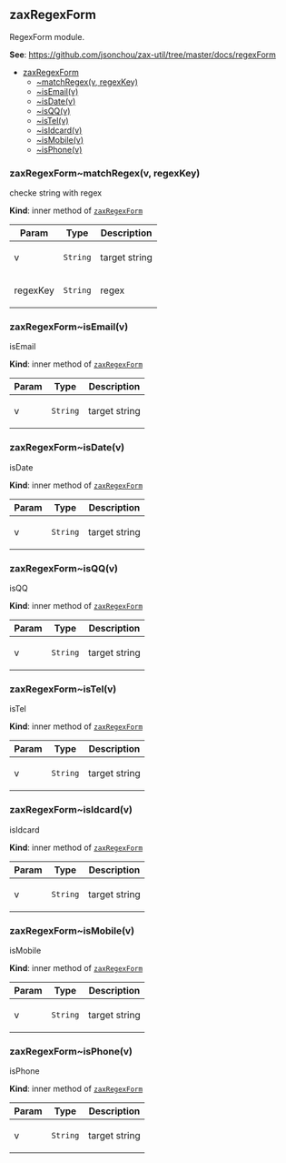 <a name="module_zaxRegexForm"></a>

## zaxRegexForm
<p>RegexForm module.</p>

**See**: https://github.com/jsonchou/zax-util/tree/master/docs/regexForm  

* [zaxRegexForm](#module_zaxRegexForm)
    * [~matchRegex(v, regexKey)](#module_zaxRegexForm..matchRegex)
    * [~isEmail(v)](#module_zaxRegexForm..isEmail)
    * [~isDate(v)](#module_zaxRegexForm..isDate)
    * [~isQQ(v)](#module_zaxRegexForm..isQQ)
    * [~isTel(v)](#module_zaxRegexForm..isTel)
    * [~isIdcard(v)](#module_zaxRegexForm..isIdcard)
    * [~isMobile(v)](#module_zaxRegexForm..isMobile)
    * [~isPhone(v)](#module_zaxRegexForm..isPhone)

<a name="module_zaxRegexForm..matchRegex"></a>

### zaxRegexForm~matchRegex(v, regexKey)
<p>checke string with regex</p>

**Kind**: inner method of [<code>zaxRegexForm</code>](#module_zaxRegexForm)  

| Param | Type | Description |
| --- | --- | --- |
| v | <code>String</code> | <p>target string</p> |
| regexKey | <code>String</code> | <p>regex</p> |

<a name="module_zaxRegexForm..isEmail"></a>

### zaxRegexForm~isEmail(v)
<p>isEmail</p>

**Kind**: inner method of [<code>zaxRegexForm</code>](#module_zaxRegexForm)  

| Param | Type | Description |
| --- | --- | --- |
| v | <code>String</code> | <p>target string</p> |

<a name="module_zaxRegexForm..isDate"></a>

### zaxRegexForm~isDate(v)
<p>isDate</p>

**Kind**: inner method of [<code>zaxRegexForm</code>](#module_zaxRegexForm)  

| Param | Type | Description |
| --- | --- | --- |
| v | <code>String</code> | <p>target string</p> |

<a name="module_zaxRegexForm..isQQ"></a>

### zaxRegexForm~isQQ(v)
<p>isQQ</p>

**Kind**: inner method of [<code>zaxRegexForm</code>](#module_zaxRegexForm)  

| Param | Type | Description |
| --- | --- | --- |
| v | <code>String</code> | <p>target string</p> |

<a name="module_zaxRegexForm..isTel"></a>

### zaxRegexForm~isTel(v)
<p>isTel</p>

**Kind**: inner method of [<code>zaxRegexForm</code>](#module_zaxRegexForm)  

| Param | Type | Description |
| --- | --- | --- |
| v | <code>String</code> | <p>target string</p> |

<a name="module_zaxRegexForm..isIdcard"></a>

### zaxRegexForm~isIdcard(v)
<p>isIdcard</p>

**Kind**: inner method of [<code>zaxRegexForm</code>](#module_zaxRegexForm)  

| Param | Type | Description |
| --- | --- | --- |
| v | <code>String</code> | <p>target string</p> |

<a name="module_zaxRegexForm..isMobile"></a>

### zaxRegexForm~isMobile(v)
<p>isMobile</p>

**Kind**: inner method of [<code>zaxRegexForm</code>](#module_zaxRegexForm)  

| Param | Type | Description |
| --- | --- | --- |
| v | <code>String</code> | <p>target string</p> |

<a name="module_zaxRegexForm..isPhone"></a>

### zaxRegexForm~isPhone(v)
<p>isPhone</p>

**Kind**: inner method of [<code>zaxRegexForm</code>](#module_zaxRegexForm)  

| Param | Type | Description |
| --- | --- | --- |
| v | <code>String</code> | <p>target string</p> |

